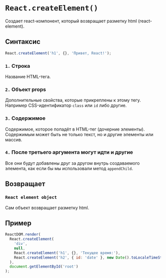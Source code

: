 # `React.createElement()`

Создает react-компонент, который возвращает разметку html (react-element).

## Синтаксис

```js
React.createElement('h1', {}, 'Привет, React!');
```

### `1.` Строка

Название HTML-тега.

### `2.` Объект props

Дополнительные свойства, которые прикреплены к этому тегу. Например CSS-идентификатор `class` или `id` либо другие.

### `3.` Содержимое

Содержимое, которое попадёт в HTML-тег (дочерние элементы). Содержимым может быть не только текст, но и другие элементы или массив.

### `4.` После третьего аргумента могут идти и другие

Все они будут добавлены друг за другом внутрь создаваемого элемента, как если бы мы использовали метод `appendChild`.

## Возвращает

### `React element object`

Сам объект возвращает разметку html.

## Пример

```js
ReactDOM.render(
  React.createElement(
    'div',
    null,
    React.createElement('h1', {}, 'Текущее время:'),
    React.createElement('h2', { id: 'date' }, new Date().toLocaleTimeString())
  ),
  document.getElementById('root')
);
```
